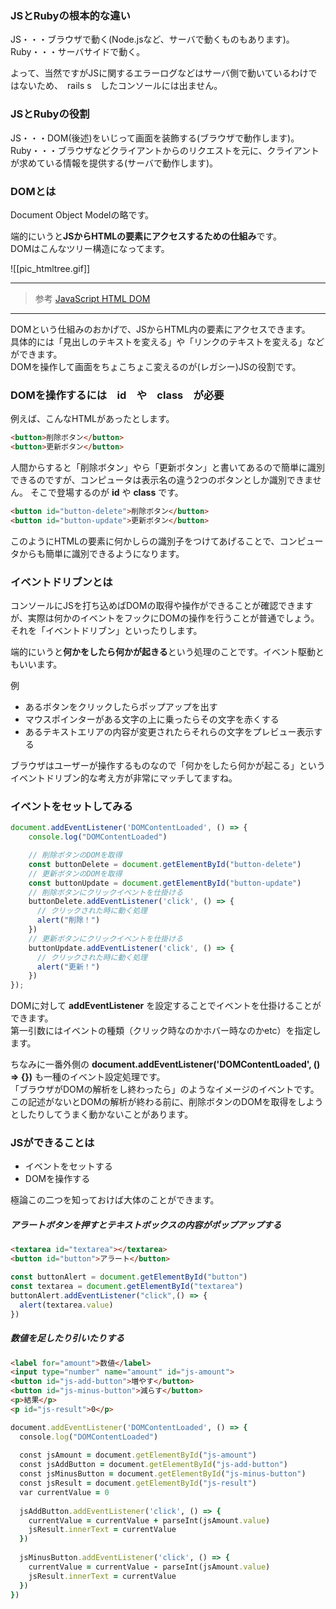 
### JSとRubyの根本的な違い

JS・・・ブラウザで動く(Node.jsなど、サーバで動くものもあります)。  
Ruby・・・サーバサイドで動く。

よって、当然ですがJSに関するエラーログなどはサーバ側で動いているわけではないため、　rails s　したコンソールには出ません。

### JSとRubyの役割

JS・・・DOM(後述)をいじって画面を装飾する(ブラウザで動作します)。  
Ruby・・・ブラウザなどクライアントからのリクエストを元に、クライアントが求めている情報を提供する(サーバで動作します)。

### DOMとは

Document Object Modelの略です。

端的にいうと**JSからHTMLの要素にアクセスするための仕組み**です。  
DOMはこんなツリー構造になってます。

![[pic_htmltree.gif]]

----
>参考
[JavaScript HTML DOM](https://www.w3schools.com/js/js_htmldom.asp)
----

DOMという仕組みのおかげで、JSからHTML内の要素にアクセスできます。  
具体的には「見出しのテキストを変える」や「リンクのテキストを変える」などができます。  
DOMを操作して画面をちょこちょこ変えるのが(レガシー)JSの役割です。


### DOMを操作するには　id　や　class　が必要

例えば、こんなHTMLがあったとします。

```html
<button>削除ボタン</button>
<button>更新ボタン</button>
```

人間からすると「削除ボタン」やら「更新ボタン」と書いてあるので簡単に識別できるのですが、コンピュータは表示名の違う2つのボタンとしか識別できません。
そこで登場するのが **id** や **class** です。

```html
<button id="button-delete">削除ボタン</button>
<button id="button-update">更新ボタン</button>
```

このようにHTMLの要素に何かしらの識別子をつけてあげることで、コンピュータからも簡単に識別できるようになります。

### イベントドリブンとは

コンソールにJSを打ち込めばDOMの取得や操作ができることが確認できますが、実際は何かのイベントをフックにDOMの操作を行うことが普通でしょう。  
それを「イベントドリブン」といったりします。

端的にいうと**何かをしたら何かが起きる**という処理のことです。イベント駆動ともいいます。

例

-   あるボタンをクリックしたらポップアップを出す
-   マウスポインターがある文字の上に乗ったらその文字を赤くする
-   あるテキストエリアの内容が変更されたらそれらの文字をプレビュー表示する

ブラウザはユーザーが操作するものなので「何かをしたら何かが起こる」というイベントドリブン的な考え方が非常にマッチしてますね。

### イベントをセットしてみる

``` js
document.addEventListener('DOMContentLoaded', () => {
    console.log("DOMContentLoaded")

    // 削除ボタンのDOMを取得
    const buttonDelete = document.getElementById("button-delete")
    // 更新ボタンのDOMを取得
    const buttonUpdate = document.getElementById("button-update")
    // 削除ボタンにクリックイベントを仕掛ける
    buttonDelete.addEventListener('click', () => {
      // クリックされた時に動く処理
      alert("削除！")
    })
    // 更新ボタンにクリックイベントを仕掛ける
    buttonUpdate.addEventListener('click', () => {
      // クリックされた時に動く処理
      alert("更新！")
    })
});
```

DOMに対して **addEventListener** を設定することでイベントを仕掛けることができます。  
第一引数にはイベントの種類（クリック時なのかホバー時なのかetc）を指定します。

ちなみに一番外側の **document.addEventListener('DOMContentLoaded', () => {})** も一種のイベント設定処理です。  
「ブラウザがDOMの解析をし終わったら」のようなイメージのイベントです。  
この記述がないとDOMの解析が終わる前に、削除ボタンのDOMを取得をしようとしたりしてうまく動かないことがあります。

### JSができることは

-   イベントをセットする
-   DOMを操作する

極論この二つを知っておけば大体のことができます。


##### アラートボタンを押すとテキストボックスの内容がポップアップする
```html
<textarea id="textarea"></textarea>
<button id="button">アラート</button>
```

```js
const buttonAlert = document.getElementById("button")
const textarea = document.getElementById("textarea")
buttonAlert.addEventListener("click",() => {
  alert(textarea.value)
})
```

##### 数値を足したり引いたりする

```html
<label for="amount">数値</label>
<input type="number" name="amount" id="js-amount">
<button id="js-add-button">増やす</button>
<button id="js-minus-button">減らす</button>
<p>結果</p>
<p id="js-result">0</p>
```


```ruby
document.addEventListener('DOMContentLoaded', () => {
  console.log("DOMContentLoaded")
  
  const jsAmount = document.getElementById("js-amount")
  const jsAddButton = document.getElementById("js-add-button")
  const jsMinusButton = document.getElementById("js-minus-button")
  const jsResult = document.getElementById("js-result")
  var currentValue = 0
  
  jsAddButton.addEventListener('click', () => {
    currentValue = currentValue + parseInt(jsAmount.value)
    jsResult.innerText = currentValue
  })
  
  jsMinusButton.addEventListener('click', () => {
    currentValue = currentValue - parseInt(jsAmount.value)
    jsResult.innerText = currentValue
  })
})
```


